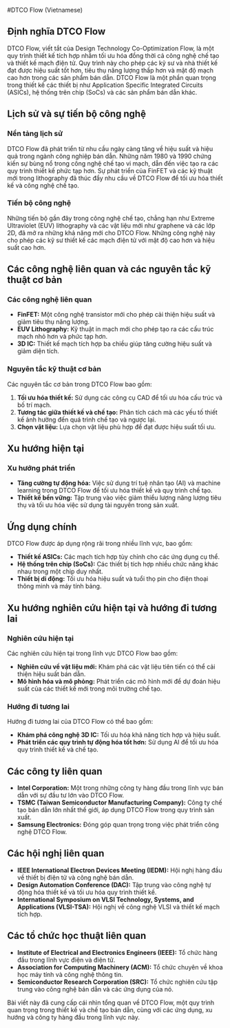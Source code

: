 #DTCO Flow (Vietnamese)

## Định nghĩa DTCO Flow

DTCO Flow, viết tắt của Design Technology Co-Optimization Flow, là một quy trình thiết kế tích hợp nhằm tối ưu hóa đồng thời cả công nghệ chế tạo và thiết kế mạch điện tử. Quy trình này cho phép các kỹ sư và nhà thiết kế đạt được hiệu suất tốt hơn, tiêu thụ năng lượng thấp hơn và mật độ mạch cao hơn trong các sản phẩm bán dẫn. DTCO Flow là một phần quan trọng trong thiết kế các thiết bị như Application Specific Integrated Circuits (ASICs), hệ thống trên chip (SoCs) và các sản phẩm bán dẫn khác.

## Lịch sử và sự tiến bộ công nghệ

### Nền tảng lịch sử

DTCO Flow đã phát triển từ nhu cầu ngày càng tăng về hiệu suất và hiệu quả trong ngành công nghiệp bán dẫn. Những năm 1980 và 1990 chứng kiến sự bùng nổ trong công nghệ chế tạo vi mạch, dẫn đến việc tạo ra các quy trình thiết kế phức tạp hơn. Sự phát triển của FinFET và các kỹ thuật mới trong lithography đã thúc đẩy nhu cầu về DTCO Flow để tối ưu hóa thiết kế và công nghệ chế tạo.

### Tiến bộ công nghệ

Những tiến bộ gần đây trong công nghệ chế tạo, chẳng hạn như Extreme Ultraviolet (EUV) lithography và các vật liệu mới như graphene và các lớp 2D, đã mở ra những khả năng mới cho DTCO Flow. Những công nghệ này cho phép các kỹ sư thiết kế các mạch điện tử với mật độ cao hơn và hiệu suất cao hơn.

## Các công nghệ liên quan và các nguyên tắc kỹ thuật cơ bản

### Các công nghệ liên quan

- **FinFET:** Một công nghệ transistor mới cho phép cải thiện hiệu suất và giảm tiêu thụ năng lượng.
- **EUV Lithography:** Kỹ thuật in mạch mới cho phép tạo ra các cấu trúc mạch nhỏ hơn và phức tạp hơn.
- **3D IC:** Thiết kế mạch tích hợp ba chiều giúp tăng cường hiệu suất và giảm diện tích.

### Nguyên tắc kỹ thuật cơ bản

Các nguyên tắc cơ bản trong DTCO Flow bao gồm:

1. **Tối ưu hóa thiết kế:** Sử dụng các công cụ CAD để tối ưu hóa cấu trúc và bố trí mạch.
2. **Tương tác giữa thiết kế và chế tạo:** Phân tích cách mà các yếu tố thiết kế ảnh hưởng đến quá trình chế tạo và ngược lại.
3. **Chọn vật liệu:** Lựa chọn vật liệu phù hợp để đạt được hiệu suất tối ưu.

## Xu hướng hiện tại

### Xu hướng phát triển

- **Tăng cường tự động hóa:** Việc sử dụng trí tuệ nhân tạo (AI) và machine learning trong DTCO Flow để tối ưu hóa thiết kế và quy trình chế tạo.
- **Thiết kế bền vững:** Tập trung vào việc giảm thiểu lượng năng lượng tiêu thụ và tối ưu hóa việc sử dụng tài nguyên trong sản xuất.

## Ứng dụng chính

DTCO Flow được áp dụng rộng rãi trong nhiều lĩnh vực, bao gồm:

- **Thiết kế ASICs:** Các mạch tích hợp tùy chỉnh cho các ứng dụng cụ thể.
- **Hệ thống trên chip (SoCs):** Các thiết bị tích hợp nhiều chức năng khác nhau trong một chip duy nhất.
- **Thiết bị di động:** Tối ưu hóa hiệu suất và tuổi thọ pin cho điện thoại thông minh và máy tính bảng.

## Xu hướng nghiên cứu hiện tại và hướng đi tương lai

### Nghiên cứu hiện tại

Các nghiên cứu hiện tại trong lĩnh vực DTCO Flow bao gồm:

- **Nghiên cứu về vật liệu mới:** Khám phá các vật liệu tiên tiến có thể cải thiện hiệu suất bán dẫn.
- **Mô hình hóa và mô phỏng:** Phát triển các mô hình mới để dự đoán hiệu suất của các thiết kế mới trong môi trường chế tạo.

### Hướng đi tương lai

Hướng đi tương lai của DTCO Flow có thể bao gồm:

- **Khám phá công nghệ 3D IC:** Tối ưu hóa khả năng tích hợp và hiệu suất.
- **Phát triển các quy trình tự động hóa tốt hơn:** Sử dụng AI để tối ưu hóa quy trình thiết kế và chế tạo.

## Các công ty liên quan

- **Intel Corporation:** Một trong những công ty hàng đầu trong lĩnh vực bán dẫn với sự đầu tư lớn vào DTCO Flow.
- **TSMC (Taiwan Semiconductor Manufacturing Company):** Công ty chế tạo bán dẫn lớn nhất thế giới, áp dụng DTCO Flow trong quy trình sản xuất.
- **Samsung Electronics:** Đóng góp quan trọng trong việc phát triển công nghệ DTCO Flow.

## Các hội nghị liên quan

- **IEEE International Electron Devices Meeting (IEDM):** Hội nghị hàng đầu về thiết bị điện tử và công nghệ bán dẫn.
- **Design Automation Conference (DAC):** Tập trung vào công nghệ tự động hóa thiết kế và tối ưu hóa quy trình thiết kế.
- **International Symposium on VLSI Technology, Systems, and Applications (VLSI-TSA):** Hội nghị về công nghệ VLSI và thiết kế mạch tích hợp.

## Các tổ chức học thuật liên quan

- **Institute of Electrical and Electronics Engineers (IEEE):** Tổ chức hàng đầu trong lĩnh vực điện và điện tử.
- **Association for Computing Machinery (ACM):** Tổ chức chuyên về khoa học máy tính và công nghệ thông tin.
- **Semiconductor Research Corporation (SRC):** Tổ chức nghiên cứu tập trung vào công nghệ bán dẫn và các ứng dụng của nó. 

Bài viết này đã cung cấp cái nhìn tổng quan về DTCO Flow, một quy trình quan trọng trong thiết kế và chế tạo bán dẫn, cùng với các ứng dụng, xu hướng và công ty hàng đầu trong lĩnh vực này.